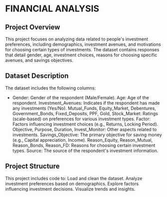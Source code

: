 # FINANCIAL ANALYSIS
## Project Overview
This project focuses on analyzing data related to people's investment preferences, including demographics, investment avenues, and   motivations for choosing certain types of investments. The dataset contains responses that detail gender, age, investment choices, reasons for choosing specific avenues, and savings objectives.

## Dataset Description
The dataset includes the following columns:
- Gender: Gender of the respondent (Male/Female).
Age: Age of the respondent.
Investment_Avenues: Indicates if the respondent has made any investments (Yes/No).
Mutual_Funds, Equity_Market, Debentures, Government_Bonds, Fixed_Deposits, PPF, Gold, Stock_Market: Ratings (scale-based) on preferences for various investment types.
Factor: Factors influencing investment choices (e.g., Returns, Locking Period).
Objective, Purpose, Duration, Invest_Monitor: Other aspects related to investments.
Savings_Objective: The primary objective for saving money (e.g., Capital appreciation, Income).
Reason_Equity, Reason_Mutual, Reason_Bonds, Reason_FD: Reasons for choosing certain investment types.
Source: The source of the respondent's investment information.
## Project Structure
This project includes code to:
Load and clean the dataset.
Analyze investment preferences based on demographics.
Explore factors influencing investment decisions.
Visualize trends and insights.
